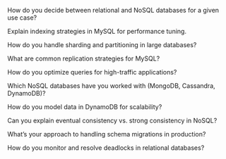 How do you decide between relational and NoSQL databases for a given use case?

Explain indexing strategies in MySQL for performance tuning.

How do you handle sharding and partitioning in large databases?

What are common replication strategies for MySQL?

How do you optimize queries for high-traffic applications?

Which NoSQL databases have you worked with (MongoDB, Cassandra, DynamoDB)?

How do you model data in DynamoDB for scalability?

Can you explain eventual consistency vs. strong consistency in NoSQL?

What’s your approach to handling schema migrations in production?

How do you monitor and resolve deadlocks in relational databases?